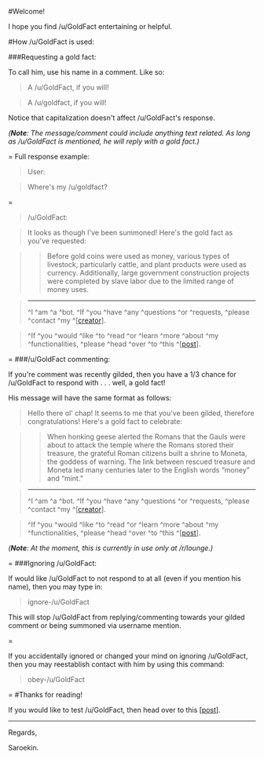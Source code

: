#Welcome!

I hope you find /u/GoldFact entertaining or helpful.

#How /u/GoldFact is used:

###Requesting a gold fact:

To call him, use his name in a comment. Like so:

> A /u/GoldFact, if you will!

>A /u/goldfact, if you will!

Notice that capitalization doesn't affect /u/GoldFact's response. 

*(****Note****: The message/comment could include anything text related. As long as /u/GoldFact is mentioned, he will reply with a gold fact.)*

=
Full response example:

> User: 

>Where's my /u/goldfact?

=
>/u/GoldFact:

>It looks as though I've been summoned! Here's the gold fact as you've requested:

>>Before gold coins were used as money, various types of livestock, particularly cattle, and plant products were used as currency. Additionally, large government construction projects were completed by slave labor due to the limited range of money uses. 

>---
>^I ^am ^a ^bot. ^If ^you ^have ^any ^questions ^or ^requests, ^please ^contact ^my ^[[creator](https://www.reddit.com/message/compose/?to=Saroekin&subject=/u/GoldFact)].

>^If ^you ^would ^like ^to ^read ^or ^learn ^more ^about ^my ^functionalities, ^please ^head ^over ^to ^this ^[[post](https://www.reddit.com/r/Saroekin_redditBots/comments/339ec5/ugoldfact_information/)].

=
###/u/GoldFact commenting:

If you're comment was recently gilded, then you have a 1/3 chance for /u/GoldFact to respond with . . . well, a gold fact!

His message will have the same format as follows:

>Hello there ol' chap! It seems to me that you've been gilded, therefore congratulations! Here's a gold fact to celebrate:

>>When honking geese alerted the Romans that the Gauls were about to attack the temple where the Romans stored their treasure, the grateful Roman citizens built a shrine to Moneta, the goddess of warning. The link between rescued treasure and Moneta led many centuries later to the English words “money” and “mint.” 

>---
>^I ^am ^a ^bot. ^If ^you ^have ^any ^questions ^or ^requests, ^please ^contact ^my ^[[creator](https://www.reddit.com/message/compose/?to=Saroekin&subject=/u/GoldFact)].

>^If ^you ^would ^like ^to ^read ^or ^learn ^more ^about ^my ^functionalities, ^please ^head ^over ^to ^this ^[[post](https://www.reddit.com/r/Saroekin_redditBots/comments/339ec5/ugoldfact_information/)].

*(****Note****: At the moment, this is currently in use only at /r/lounge.)*

=
###Ignoring /u/GoldFact:

If would like /u/GoldFact to not respond to at all (even if you mention his name), then you may type in:
>ignore-/u/GoldFact 

This will stop /u/GoldFact from replying/commenting towards your gilded comment or being summoned via username mention.

=

If you accidentally ignored or changed your mind on ignoring /u/GoldFact, then you may reestablish contact with him by using this command:
>obey-/u/GoldFact

=
#Thanks for reading!

If you would like to test /u/GoldFact, then head over to this [[post](https://www.reddit.com/r/Saroekin_redditBots/comments/339ez3/bot_testing/)].

---
Regards,

Saroekin.
